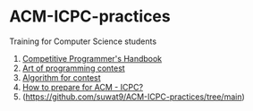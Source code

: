 # ACM-ICPC-practices
Training for Computer Science students
1. [Competitive Programmer's Handbook](https://github.com/sadda11asm/ACM-ICPC-preparation/blob/master/book.pdf)
2. [Art of programming contest](https://www.comp.nus.edu.sg/~stevenha/database/Art_of_Programming_Contest_SE_for_uva.pdf)
3. [Algorithm for contest](https://github.com/matthewsamuel95/ACM-ICPC-Algorithms)
4. [How to prepare for ACM - ICPC?](https://www.geeksforgeeks.org/blogs/how-to-prepare-for-acm-icpc/)
5. (https://github.com/suwat9/ACM-ICPC-practices/tree/main)
